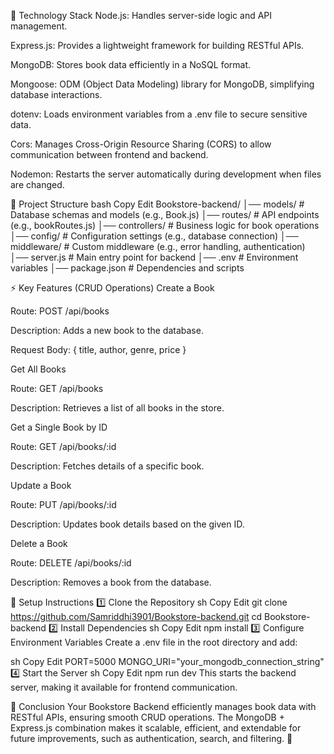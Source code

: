 📌 Technology Stack
Node.js: Handles server-side logic and API management.

Express.js: Provides a lightweight framework for building RESTful APIs.

MongoDB: Stores book data efficiently in a NoSQL format.

Mongoose: ODM (Object Data Modeling) library for MongoDB, simplifying database interactions.

dotenv: Loads environment variables from a .env file to secure sensitive data.

Cors: Manages Cross-Origin Resource Sharing (CORS) to allow communication between frontend and backend.

Nodemon: Restarts the server automatically during development when files are changed.

📁 Project Structure
bash
Copy
Edit
Bookstore-backend/
│── models/           # Database schemas and models (e.g., Book.js)
│── routes/           # API endpoints (e.g., bookRoutes.js)
│── controllers/      # Business logic for book operations
│── config/           # Configuration settings (e.g., database connection)
│── middleware/       # Custom middleware (e.g., error handling, authentication)
│── server.js         # Main entry point for backend
│── .env              # Environment variables
│── package.json      # Dependencies and scripts


⚡ Key Features (CRUD Operations)
Create a Book

Route: POST /api/books

Description: Adds a new book to the database.

Request Body: { title, author, genre, price }

Get All Books

Route: GET /api/books

Description: Retrieves a list of all books in the store.

Get a Single Book by ID

Route: GET /api/books/:id

Description: Fetches details of a specific book.

Update a Book

Route: PUT /api/books/:id

Description: Updates book details based on the given ID.

Delete a Book

Route: DELETE /api/books/:id

Description: Removes a book from the database.

🚀 Setup Instructions
1️⃣ Clone the Repository
sh
Copy
Edit
git clone https://github.com/Samriddhi3901/Bookstore-backend.git
cd Bookstore-backend
2️⃣ Install Dependencies
sh
Copy
Edit
npm install
3️⃣ Configure Environment Variables
Create a .env file in the root directory and add:

sh
Copy
Edit
PORT=5000
MONGO_URI="your_mongodb_connection_string"
4️⃣ Start the Server
sh
Copy
Edit
npm run dev
This starts the backend server, making it available for frontend communication.

🎯 Conclusion
Your Bookstore Backend efficiently manages book data with RESTful APIs, ensuring smooth CRUD operations. The MongoDB + Express.js combination makes it scalable, efficient, and extendable for future improvements, such as authentication, search, and filtering. 🚀
